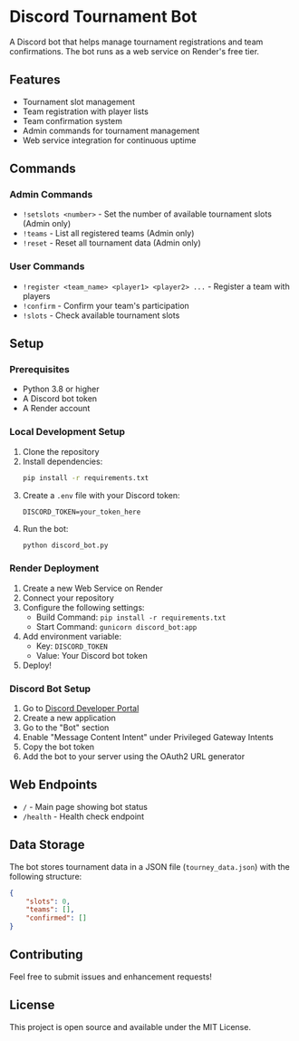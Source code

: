 # Discord Tournament Bot

A Discord bot that helps manage tournament registrations and team confirmations. The bot runs as a web service on Render's free tier.

## Features

- Tournament slot management
- Team registration with player lists
- Team confirmation system
- Admin commands for tournament management
- Web service integration for continuous uptime

## Commands

### Admin Commands
- `!setslots <number>` - Set the number of available tournament slots (Admin only)
- `!teams` - List all registered teams (Admin only)
- `!reset` - Reset all tournament data (Admin only)

### User Commands
- `!register <team_name> <player1> <player2> ...` - Register a team with players
- `!confirm` - Confirm your team's participation
- `!slots` - Check available tournament slots

## Setup

### Prerequisites
- Python 3.8 or higher
- A Discord bot token
- A Render account

### Local Development Setup

1. Clone the repository
2. Install dependencies:
   ```bash
   pip install -r requirements.txt
   ```
3. Create a `.env` file with your Discord token:
   ```
   DISCORD_TOKEN=your_token_here
   ```
4. Run the bot:
   ```bash
   python discord_bot.py
   ```

### Render Deployment

1. Create a new Web Service on Render
2. Connect your repository
3. Configure the following settings:
   - Build Command: `pip install -r requirements.txt`
   - Start Command: `gunicorn discord_bot:app`
4. Add environment variable:
   - Key: `DISCORD_TOKEN`
   - Value: Your Discord bot token
5. Deploy!

### Discord Bot Setup

1. Go to [Discord Developer Portal](https://discord.com/developers/applications)
2. Create a new application
3. Go to the "Bot" section
4. Enable "Message Content Intent" under Privileged Gateway Intents
5. Copy the bot token
6. Add the bot to your server using the OAuth2 URL generator

## Web Endpoints

- `/` - Main page showing bot status
- `/health` - Health check endpoint

## Data Storage

The bot stores tournament data in a JSON file (`tourney_data.json`) with the following structure:
```json
{
    "slots": 0,
    "teams": [],
    "confirmed": []
}
```

## Contributing

Feel free to submit issues and enhancement requests!

## License

This project is open source and available under the MIT License. 

